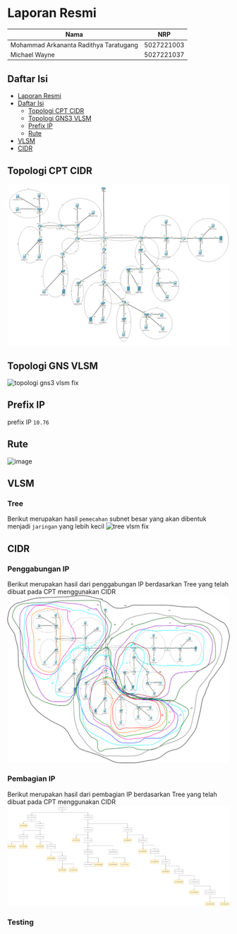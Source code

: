 # Laporan Resmi

| Nama                                    | NRP        |
| --------------------------------------- | ---------- |
| Mohammad Arkananta Radithya Taratugang  | 5027221003 |
| Michael Wayne                           | 5027221037 |

## Daftar Isi

- [Laporan Resmi](#laporan-resmi)
- [Daftar Isi](#daftar-isi)
  - [Topologi CPT CIDR](#topologi-cpt-cidr)
  - [Topologi GNS3 VLSM](#topologi-gns-vlsm)
  - [Prefix IP](#prefix-ip)
  - [Rute](#rute)
- [VLSM](#vlsm)
- [CIDR](#cidr)
## Topologi CPT CIDR
![image](./images/cidr_1.png)

## Topologi GNS VLSM
![topologi gns3 vlsm fix](https://github.com/radithyaarka/Jarkom-Modul-4-IT25-2024/assets/143694651/8abbbcf4-a140-4293-9e0d-cd78baf6feeb)

## Prefix IP

prefix IP `10.76`

## Rute
![image](https://github.com/radithyaarka/Jarkom-Modul-4-IT25-2024/assets/143694651/38d5ba97-cf68-447e-be5b-774c2134bee7)

## VLSM

### Tree
Berikut merupakan hasil `pemecahan` subnet besar yang akan dibentuk menjadi `jaringan` yang lebih kecil
![tree vlsm fix](https://github.com/radithyaarka/Jarkom-Modul-4-IT25-2024/assets/143694651/be3f47bc-ee52-4096-8337-a98312afbae8)

## CIDR


### Penggabungan IP

Berikut merupakan hasil dari penggabungan IP berdasarkan Tree yang telah dibuat pada CPT menggunakan CIDR
![image](./images/cidr_2.png)

### Pembagian IP

Berikut merupakan hasil dari pembagian IP berdasarkan Tree yang telah dibuat pada CPT menggunakan CIDR
![image](./images/cidr_3.png)

### Testing
